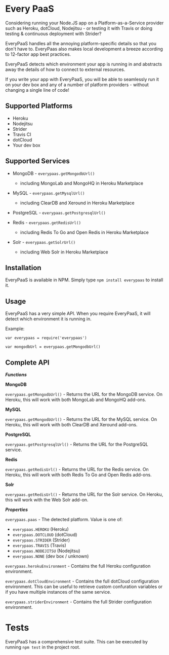 Every PaaS
==========

Considering running your Node.JS app on a Platform-as-a-Service provider such
as Heroku, dotCloud, Nodejitsu - or testing it with Travis or doing testing &
continuous deployment with Strider?

EveryPaaS handles all the annoying platform-specific details so that you don't
have to. EveryPaas also makes local development a breeze according to 12-factor
app best practices.

EveryPaaS detects which environment your app is running in and abstracts away
the details of how to connect to external resources.

If you write your app with EveryPaaS, you will be able to seamlessly run it on
your dev box and any of a number of platform providers - without changing a
single line of code!

Supported Platforms
-------------------

* Heroku
* Nodejitsu
* Strider
* Travis CI
* dotCloud
* Your dev box

Supported Services
------------------

* MongoDB - `everypaas.getMongodbUrl()`
  - including MongoLab and MongoHQ in Heroku Marketplace

* MySQL - `everypaas.getMysqlUrl()`
  - including ClearDB and Xeround in Heroku Marketplace

* PostgreSQL - `everypaas.getPostgresqlUrl()`

* Redis - `everypaas.getRedisUrl()`
  - including Redis To Go and Open Redis in Heroku Marketplace

* Solr - `everypaas.getSolrUrl()`
  - including Web Solr in Heroku Marketplace


Installation
------------

EveryPaaS is available in NPM. Simply type `npm install everypaas` to install
it.

Usage
-----

EveryPaaS has a very simple API. When you require EveryPaaS, it will detect
which environment it is running in.

Example:

```
var everypaas = require('everypaas')

var mongodbUrl = everypaas.getMongodbUrl()
```

Complete API
------------

***Functions***

**MongoDB**

`everypaas.getMongodbUrl()` - Returns the URL for the MongoDB service. On Heroku, this will work with both MongoLab and MongoHQ add-ons.

**MySQL**

`everypaas.getMongodbUrl()` - Returns the URL for the MySQL service. On Heroku, this will work with both ClearDB and Xeround add-ons.

**PostgreSQL**

`everypaas.getPostgresqlUrl()` - Returns the URL for the PostgreSQL service.

**Redis**

`everypaas.getRedisUrl()` - Returns the URL for the Redis service. On Heroku, this will work with both Redis To Go and Open Redis add-ons.

**Solr**

`everypaas.getRedisUrl()` - Returns the URL for the Solr service. On Heroku, this will work with the Web Solr add-on.

***Properties***

`everypaas.paas` - The detected platform. Value is one of:

  - `everypaas.HEROKU` (Heroku)
  - `everypaas.DOTCLOUD` (dotCloud)
  - `everypaas.STRIDER` (Strider)
  - `everypaas.TRAVIS` (Travis)
  - `everypaas.NODEJITSU` (Nodejitsu)
  - `everypaas.NONE` (dev box / unknown)

`everypaas.herokuEnvironment` - Contains the full Heroku configuration environment.

`everypaas.dotCloudEnvironment` - Contains the full dotCloud configuration
environment. This can be useful to retrieve custom confuration variables or if
you have multiple instances of the same service.

`everypaas.striderEnvironment` - Contains the full Strider configuration
environment.


Tests
=====

EveryPaaS has a comprehensive test suite. This can be executed by running `npm test` in the project root.

